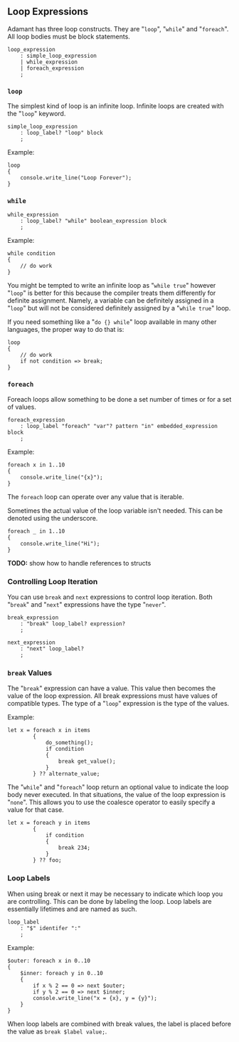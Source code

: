 ## Loop Expressions

Adamant has three loop constructs. They are "`loop`", "`while`" and "`foreach`". All loop bodies must be block statements.

```grammar
loop_expression
    : simple_loop_expression
    | while_expression
    | foreach_expression
    ;
```

### `loop`

The simplest kind of loop is an infinite loop. Infinite loops are created with the "`loop`" keyword.

```grammar
simple_loop_expression
    : loop_label? "loop" block
    ;
```

Example:

```adamant
loop
{
    console.write_line("Loop Forever");
}
```

### `while`

```grammar
while_expression
    : loop_label? "while" boolean_expression block
    ;
```

Example:

```adamant
while condition
{
    // do work
}
```

You might be tempted to write an infinite loop as "`while true`" however "`loop`" is better for this because the compiler treats them differently for definite assignment. Namely, a variable can be definitely assigned in a "`loop`" but will not be considered definitely assigned by a "`while true`" loop.

If you need something like a "`do {} while`" loop available in many other languages, the proper way to do that is:

```adamant
loop
{
    // do work
    if not condition => break;
}
```

### `foreach`

Foreach loops allow something to be done a set number of times or for a set of values.

```grammar
foreach_expression
    : loop_label "foreach" "var"? pattern "in" embedded_expression block
    ;
```

Example:

```adamant
foreach x in 1..10
{
    console.write_line("{x}");
}
```

The `foreach` loop can operate over any value that is iterable.

Sometimes the actual value of the loop variable isn't needed. This can be denoted using the underscore.

```adamant
foreach _ in 1..10
{
    console.write_line("Hi");
}
```

**TODO:** show how to handle references to structs

### Controlling Loop Iteration

You can use `break` and `next` expressions to control loop iteration. Both "`break`" and "`next`" expressions have the type "`never`".

```grammar
break_expression
    : "break" loop_label? expression?
    ;

next_expression
    : "next" loop_label?
    ;
```

### `break` Values

The "`break`" expression can have a value. This value then becomes the value of the loop expression. All break expressions must have values of compatible types. The type of a "`loop`" expression is the type of the values.

Example:

```adamant
let x = foreach x in items
        {
            do_something();
            if condition
            {
                break get_value();
            }
        } ?? alternate_value;
```

The  "`while`" and "`foreach`" loop return an optional value to indicate the loop body never executed. In that situations, the value of the loop expression is "`none`". This allows you to use the coalesce operator to easily specify a value for that case.

```adamant
let x = foreach y in items
        {
            if condition
            {
                break 234;
            }
        } ?? foo;
```

### Loop Labels

When using break or next it may be necessary to indicate which loop you are controlling. This can be done by labeling the loop. Loop labels are essentially lifetimes and are named as such.

```grammar
loop_label
    : "$" identifer ":"
    ;
```

Example:

```adamant
$outer: foreach x in 0..10
{
    $inner: foreach y in 0..10
    {
        if x % 2 == 0 => next $outer;
        if y % 2 == 0 => next $inner;
        console.write_line("x = {x}, y = {y}");
    }
}
```

When loop labels are combined with break values, the label is placed before the value as `break $label value;`.
